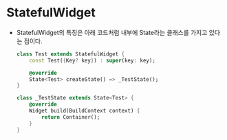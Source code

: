 # StatefulWidget
- StatefulWidget의 특징은 아래 코드처럼 내부에 State라는 클래스를 가지고 있다는 점이다.
    ```Dart
    class Test extends StatefulWidget {
        const Test({Key? key}) : super(key: key);

        @override
        State<Test> createState() => _TestState();
    }

    class _TestState extends State<Test> {
        @override
        Widget build(BuildContext context) {
            return Container();
        }
    }
    ```